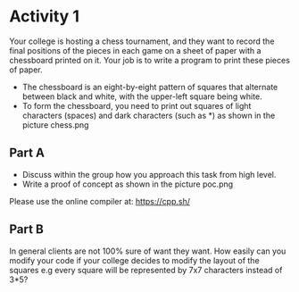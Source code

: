 # Activity 1

Your college is hosting a chess tournament, and they want to record the final positions of the pieces in each game on a sheet of paper with a chessboard printed on it. Your job is to write a program to print these pieces of paper. 

- The chessboard is an eight-by-eight pattern of squares that alternate between black and white, with the upper-left square being white. 
- To form the chessboard, you need to print out squares of light characters (spaces) and dark characters (such as *) as shown in the picture chess.png 

## Part A

- Discuss within the group how you approach this task from high level.
- Write a proof of concept as shown in the picture poc.png

Please use the online compiler at:
https://cpp.sh/


## Part B

In general clients are not 100% sure of want they want. How easily can you modify your code if your college  decides to modify the layout of the squares e.g every square will be represented by 7x7 characters instead of 3*5?
